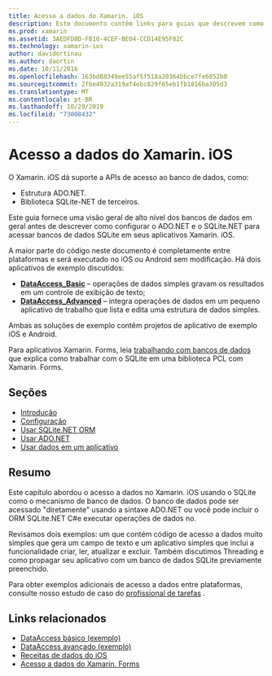 ```yaml
---
title: Acesso a dados do Xamarin. iOS
description: Este documento contém links para guias que descrevem como trabalhar com bancos de dados locais em um aplicativo Xamarin. iOS. O conteúdo vinculado discute SQLite.NET, ADO.NET e muito mais.
ms.prod: xamarin
ms.assetid: 3AEDFD8D-FB10-4CEF-BE04-CCD14E95F02C
ms.technology: xamarin-ios
author: davidortinau
ms.author: daortin
ms.date: 10/11/2016
ms.openlocfilehash: 163bd88349ee55af5f518a20364bbce7fe6052b0
ms.sourcegitcommit: 2fbe4932a319af4ebc829f65eb1fb1816ba305d3
ms.translationtype: MT
ms.contentlocale: pt-BR
ms.lasthandoff: 10/29/2019
ms.locfileid: "73008432"
---
```

# <a name="xamarinios-data-access"></a>Acesso a dados do Xamarin. iOS

O Xamarin. iOS dá suporte a APIs de acesso ao banco de dados, como:

- Estrutura ADO.NET.
- Biblioteca SQLite-NET de terceiros.

Este guia fornece uma visão geral de alto nível dos bancos de dados em geral antes de descrever como configurar o ADO.NET e o SQLite.NET para acessar bancos de dados SQLite em seus aplicativos Xamarin. iOS. 

A maior parte do código neste documento é completamente entre plataformas e será executado no iOS ou Android sem modificação. Há dois aplicativos de exemplo discutidos:

- [**DataAccess_Basic**](https://github.com/xamarin/mobile-samples/tree/master/DataAccess/Basic) – operações de dados simples gravam os resultados em um controle de exibição de texto;
- [**DataAccess_Advanced**](https://github.com/xamarin/mobile-samples/tree/master/DataAccess/Advanced) – integra operações de dados em um pequeno aplicativo de trabalho que lista e edita uma estrutura de dados simples.

Ambas as soluções de exemplo contêm projetos de aplicativo de exemplo iOS e Android.

Para aplicativos Xamarin. Forms, leia [trabalhando com bancos de dados](~/xamarin-forms/data-cloud/data/databases.md) que explica como trabalhar com o SQLite em uma biblioteca PCL com Xamarin. Forms.

## <a name="sections"></a>Seções

- [Introdução](introduction.md)
- [Configuração](configuration.md)
- [Usar SQLite.NET ORM](using-sqlite-orm.md)
- [Usar ADO.NET](using-adonet.md)
- [Usar dados em um aplicativo](using-data-in-an-app.md)

## <a name="summary"></a>Resumo

Este capítulo abordou o acesso a dados no Xamarin. iOS usando o SQLite como o mecanismo de banco de dados. O banco de dados pode ser acessado "diretamente" usando a sintaxe ADO.NET ou você pode incluir o ORM SQLite.NET C#e executar operações de dados no.

Revisamos dois exemplos: um que contém código de acesso a dados muito simples que gera um campo de texto e um aplicativo simples que inclui a funcionalidade criar, ler, atualizar e excluir. Também discutimos Threading e como propagar seu aplicativo com um banco de dados SQLite previamente preenchido.

Para obter exemplos adicionais de acesso a dados entre plataformas, consulte nosso estudo de caso do [profissional de tarefas](~/cross-platform/app-fundamentals/building-cross-platform-applications/case-study-tasky.md) .

## <a name="related-links"></a>Links relacionados

- [DataAccess básico (exemplo)](https://github.com/xamarin/mobile-samples/tree/master/DataAccess/Basic)
- [DataAccess avançado (exemplo)](https://github.com/xamarin/mobile-samples/tree/master/DataAccess/Advanced)
- [Receitas de dados do iOS](https://github.com/xamarin/recipes/tree/master/Recipes/ios/data/sqlite)
- [Acesso a dados do Xamarin. Forms](~/xamarin-forms/data-cloud/data/databases.md)
